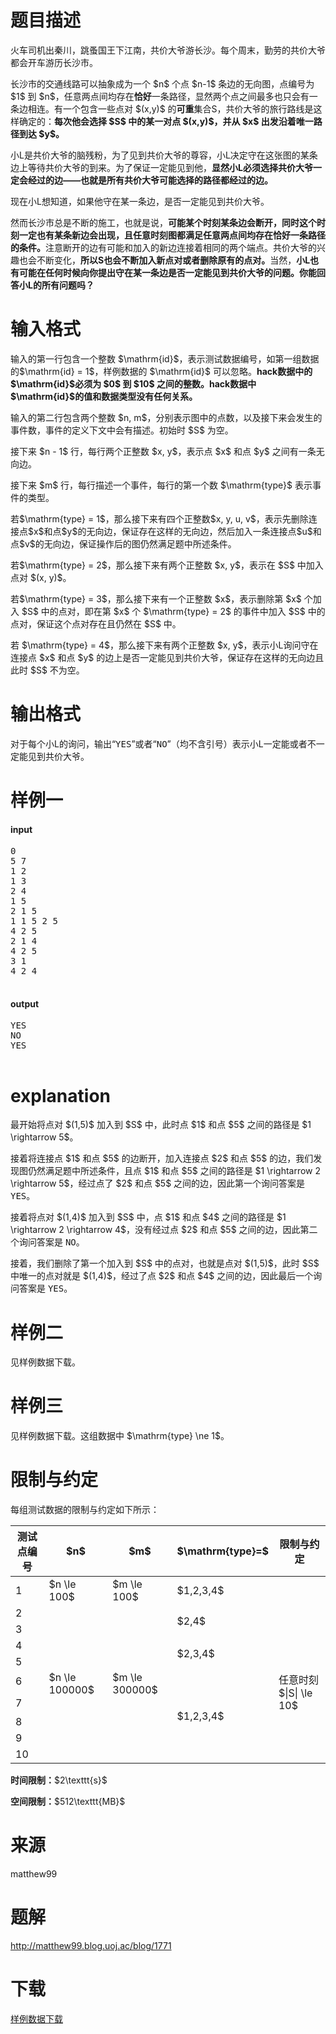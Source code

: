 # 题目描述

<p>火车司机出秦川，跳蚤国王下江南，共价大爷游长沙。每个周末，勤劳的共价大爷都会开车游历长沙市。</p>
<p>长沙市的交通线路可以抽象成为一个 $n$ 个点 $n-1$ 条边的无向图，点编号为 $1$ 到 $n$，任意两点间均存在<strong>恰好</strong>一条路径，显然两个点之间最多也只会有一条边相连。有一个包含一些点对 $(x,y)$ 的<strong>可重</strong>集合S，共价大爷的旅行路线是这样确定的：<strong>每次他会选择 $S$ 中的某一对点 $(x,y)$，并从 $x$ 出发沿着唯一路径到达 $y$。</strong></p>
<p>小L是共价大爷的脑残粉，为了见到共价大爷的尊容，小L决定守在这张图的某条边上等待共价大爷的到来。为了保证一定能见到他，<strong>显然小L必须选择共价大爷一定会经过的边——也就是所有共价大爷可能选择的路径都经过的边。</strong></p>
<p>现在小L想知道，如果他守在某一条边，是否一定能见到共价大爷。</p>
<p>然而长沙市总是不断的施工，也就是说，<strong>可能某个时刻某条边会断开，同时这个时刻一定也有某条新边会出现，且任意时刻图都满足任意两点间均存在恰好一条路径的条件。</strong>注意断开的边有可能和加入的新边连接着相同的两个端点。共价大爷的兴趣也会不断变化，<strong>所以S也会不断加入新点对或者删除原有的点对。</strong>当然，<strong>小L也有可能在任何时候向你提出守在某一条边是否一定能见到共价大爷的问题。你能回答小L的所有问题吗？</strong></p>

# 输入格式


<p>输入的第一行包含一个整数 $\mathrm{id}$，表示测试数据编号，如第一组数据的$\mathrm{id} = 1$，样例数据的 $\mathrm{id}$ 可以忽略。<strong>hack数据中的 $\mathrm{id}$必须为 $0$ 到 $10$ 之间的整数。hack数据中$\mathrm{id}$的值和数据类型没有任何关系。</strong></p>
<p>输入的第二行包含两个整数 $n, m$，分别表示图中的点数，以及接下来会发生的事件数，事件的定义下文中会有描述。初始时 $S$ 为空。</p>
<p>接下来 $n - 1$ 行，每行两个正整数 $x, y$，表示点 $x$ 和点 $y$ 之间有一条无向边。</p>
<p>接下来 $m$ 行，每行描述一个事件，每行的第一个数 $\mathrm{type}$ 表示事件的类型。</p>
<p>若$\mathrm{type} = 1$，那么接下来有四个正整数$x, y, u, v$，表示先删除连接点$x$和点$y$的无向边，保证存在这样的无向边，然后加入一条连接点$u$和点$v$的无向边，保证操作后的图仍然满足题中所述条件。</p>
<p>若$\mathrm{type} = 2$，那么接下来有两个正整数 $x, y$，表示在 $S$ 中加入点对 $(x, y)$。</p>
<p>若$\mathrm{type} = 3$，那么接下来有一个正整数 $x$，表示删除第 $x$ 个加入 $S$ 中的点对，即在第 $x$ 个 $\mathrm{type} = 2$ 的事件中加入 $S$ 中的点对，保证这个点对存在且仍然在 $S$ 中。</p>
<p>若 $\mathrm{type} = 4$，那么接下来有两个正整数 $x, y$，表示小L询问守在连接点 $x$ 和点 $y$ 的边上是否一定能见到共价大爷，保证存在这样的无向边且此时 $S$ 不为空。</p>

# 输出格式


<p>对于每个小L的询问，输出“<samp>YES</samp>”或者“<samp>NO</samp>”（均不含引号）表示小L一定能或者不一定能见到共价大爷。</p>

# 样例一


<h4>input</h4>
<pre>0
5 7
1 2
1 3
2 4
1 5
2 1 5
1 1 5 2 5
4 2 5
2 1 4
4 2 5
3 1
4 2 4

</pre>

<h4>output</h4>
<pre>YES
NO
YES

</pre>


# explanation


<p>最开始将点对 $(1,5)$ 加入到 $S$ 中，此时点 $1$ 和点 $5$ 之间的路径是 $1 \rightarrow 5$。</p>
<p>接着将连接点 $1$ 和点 $5$ 的边断开，加入连接点 $2$ 和点 $5$ 的边，我们发现图仍然满足题中所述条件，且点 $1$ 和点 $5$ 之间的路径是 $1 \rightarrow 2 \rightarrow 5$，经过点了 $2$ 和点 $5$ 之间的边，因此第一个询问答案是 <samp>YES</samp>。</p>
<p>接着将点对 $(1,4)$ 加入到 $S$ 中，点 $1$ 和点 $4$ 之间的路径是 $1 \rightarrow 2 \rightarrow 4$，没有经过点 $2$ 和点 $5$ 之间的边，因此第二个询问答案是 <samp>NO</samp>。</p>
<p>接着，我们删除了第一个加入到 $S$ 中的点对，也就是点对 $(1,5)$，此时 $S$ 中唯一的点对就是 $(1,4)$，经过了点 $2$ 和点 $4$ 之间的边，因此最后一个询问答案是 <samp>YES</samp>。</p>

# 样例二


<p>见样例数据下载。</p>

# 样例三


<p>见样例数据下载。这组数据中 $\mathrm{type} \ne 1$。</p>

# 限制与约定


<p>每组测试数据的限制与约定如下所示：</p>
<div class="table-responsive">
<table class="table table-bordered table-text-center table-vertical-middle"><thead><tr><th>测试点编号</th>
<th>$n$</th>
<th>$m$</th>
<th>$\mathrm{type}=$</th>
<th>限制与约定</th>
</tr></thead><tbody><tr><td>1</td><td>$n \le 100$</td><td>$m \le 100$</td><td>$1,2,3,4$</td><td rowspan="5"></td></tr><tr><td>2</td><td rowspan="9">$n \le 100000$</td><td rowspan="9">$m \le 300000$</td><td rowspan="2">$2,4$</td></tr><tr><td>3</td>
</tr><tr><td>4</td><td rowspan="2">$2,3,4$</td></tr><tr><td>5</td></tr><tr><td>6</td><td rowspan="5">$1,2,3,4$</td><td rowspan="2">任意时刻 $|S| \le 10$</td></tr><tr><td>7</td></tr><tr><td>8</td><td rowspan="3"></td></tr><tr><td>9</td></tr><tr><td>10</td></tr></tbody></table></div>

<p><strong>时间限制：</strong>$2\texttt{s}$</p>
<p><strong>空间限制：</strong>$512\texttt{MB}$</p>

# 来源


<p>matthew99</p>

# 题解


<p><a href="http://matthew99.blog.uoj.ac/blog/1771">http://matthew99.blog.uoj.ac/blog/1771</a></p>

# 下载


<p><a href="/download.php?type=problem&amp;id=207">样例数据下载</a></p>
